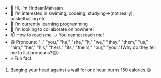 - 👋 Hi, I’m HridaanMahajan
- 👀 I’m interested in swiming, codeing, studying->(not really), basketballing etc.
- 🌱 I’m currently learning programming
- 💞️ I’m looking to collaborate on nowhere!
- 📫 How to reach me -> You cannot reach me!
- 😄 Pronouns: "I," "you," "he," "she," "it," "we," "they," "them," "us," "him," "her," "his," "hers," "its," "theirs," "our," "your."(Why do they tell me to list pronouns?😄)
- ⚡ Fun fact: 
1. Banging your head against a wall for one hour burns 150 calories.😄


